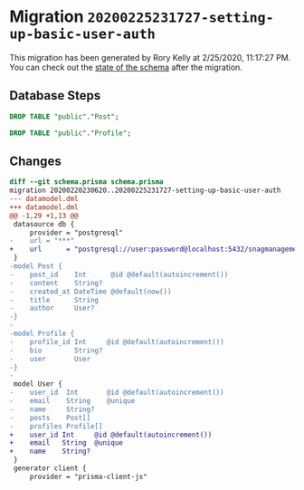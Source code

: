 # Migration `20200225231727-setting-up-basic-user-auth`

This migration has been generated by Rory Kelly at 2/25/2020, 11:17:27 PM.
You can check out the [state of the schema](./schema.prisma) after the migration.

## Database Steps

```sql
DROP TABLE "public"."Post";

DROP TABLE "public"."Profile";
```

## Changes

```diff
diff --git schema.prisma schema.prisma
migration 20200220230620..20200225231727-setting-up-basic-user-auth
--- datamodel.dml
+++ datamodel.dml
@@ -1,29 +1,13 @@
 datasource db {
     provider = "postgresql"
-    url = "***"
+    url      = "postgresql://user:password@localhost:5432/snagmanagement"
 }
-model Post {
-    post_id    Int      @id @default(autoincrement())
-    content    String?
-    created_at DateTime @default(now())
-    title      String
-    author     User?
-}
-
-model Profile {
-    profile_id Int     @id @default(autoincrement())
-    bio        String?
-    user       User
-}
-
 model User {
-    user_id  Int       @id @default(autoincrement())
-    email    String    @unique
-    name     String?
-    posts    Post[]
-    profiles Profile[]
+    user_id Int     @id @default(autoincrement())
+    email   String  @unique
+    name    String?
 }
 generator client {
     provider = "prisma-client-js"
```


